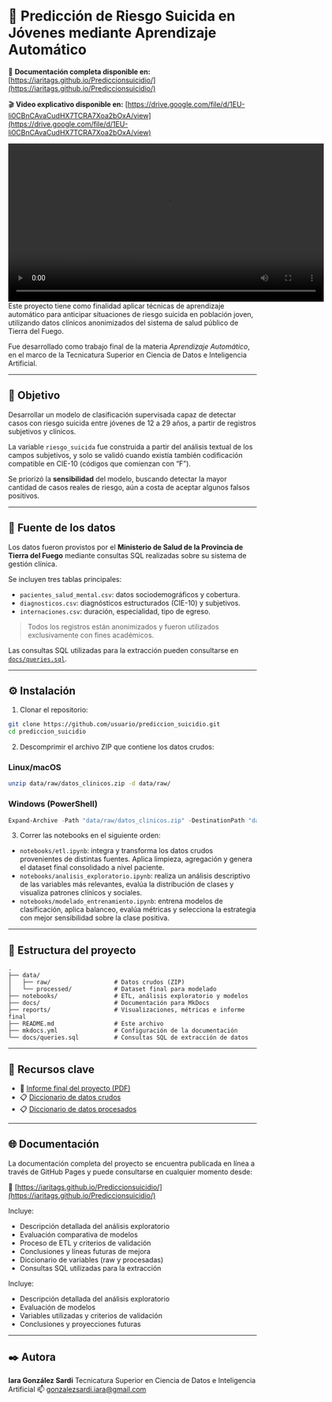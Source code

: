 # 🧠 Predicción de Riesgo Suicida en Jóvenes mediante Aprendizaje Automático

📘 **Documentación completa disponible en:** [https://iaritags.github.io/Prediccionsuicidio/](https://iaritags.github.io/Prediccionsuicidio/)

🎬 **Video explicativo disponible en:** [https://drive.google.com/file/d/1EU-li0CBnCAvaCudHX7TCRA7Xoa2bOxA/view](https://drive.google.com/file/d/1EU-li0CBnCAvaCudHX7TCRA7Xoa2bOxA/view)

<video controls width="640">
  <source src="https://github.com/Iaritags/Prediccionsuicidio/releases/tag/v1/AA_Proyecto_Final_VideoExpositivo_GonzalezSardi_Iara.mp4" type="video/mp4">
</video>
Este proyecto tiene como finalidad aplicar técnicas de aprendizaje automático para anticipar situaciones de riesgo suicida en población joven, utilizando datos clínicos anonimizados del sistema de salud público de Tierra del Fuego.

Fue desarrollado como trabajo final de la materia *Aprendizaje Automático*, en el marco de la Tecnicatura Superior en Ciencia de Datos e Inteligencia Artificial.

---

## 🎯 Objetivo

Desarrollar un modelo de clasificación supervisada capaz de detectar casos con riesgo suicida entre jóvenes de 12 a 29 años, a partir de registros subjetivos y clínicos.

La variable `riesgo_suicida` fue construida a partir del análisis textual de los campos subjetivos, y solo se validó cuando existía también codificación compatible en CIE-10 (códigos que comienzan con “F”).

Se priorizó la **sensibilidad** del modelo, buscando detectar la mayor cantidad de casos reales de riesgo, aún a costa de aceptar algunos falsos positivos.

---

## 🏥 Fuente de los datos

Los datos fueron provistos por el **Ministerio de Salud de la Provincia de Tierra del Fuego** mediante consultas SQL realizadas sobre su sistema de gestión clínica.

Se incluyen tres tablas principales:

* `pacientes_salud_mental.csv`: datos sociodemográficos y cobertura.
* `diagnosticos.csv`: diagnósticos estructurados (CIE-10) y subjetivos.
* `internaciones.csv`: duración, especialidad, tipo de egreso.

> Todos los registros están anonimizados y fueron utilizados exclusivamente con fines académicos.

Las consultas SQL utilizadas para la extracción pueden consultarse en [`docs/queries.sql`](docs/queries.sql).

---

## ⚙️ Instalación

1. Clonar el repositorio:

```bash
git clone https://github.com/usuario/prediccion_suicidio.git
cd prediccion_suicidio
```

2. Descomprimir el archivo ZIP que contiene los datos crudos:

### Linux/macOS

```bash
unzip data/raw/datos_clinicos.zip -d data/raw/
```

### Windows (PowerShell)

```powershell
Expand-Archive -Path "data/raw/datos_clinicos.zip" -DestinationPath "data/raw"
```

3. Correr las notebooks en el siguiente orden:

* `notebooks/etl.ipynb`: integra y transforma los datos crudos provenientes de distintas fuentes. Aplica limpieza, agregación y genera el dataset final consolidado a nivel paciente.
* `notebooks/analisis_exploratorio.ipynb`: realiza un análisis descriptivo de las variables más relevantes, evalúa la distribución de clases y visualiza patrones clínicos y sociales.
* `notebooks/modelado_entrenamiento.ipynb`: entrena modelos de clasificación, aplica balanceo, evalúa métricas y selecciona la estrategia con mejor sensibilidad sobre la clase positiva.

---

## 📁 Estructura del proyecto

```
.
├── data/
│   ├── raw/                  # Datos crudos (ZIP)
│   └── processed/            # Dataset final para modelado
├── notebooks/                # ETL, análisis exploratorio y modelos
├── docs/                     # Documentación para MkDocs
├── reports/                  # Visualizaciones, métricas e informe final
├── README.md                 # Este archivo
├── mkdocs.yml                # Configuración de la documentación
└── docs/queries.sql          # Consultas SQL de extracción de datos
```

---

## 📄 Recursos clave

* 📘 [Informe final del proyecto (PDF)](reports/Informe_Final_Riesgo_Suicida.pdf)
* 📋 [Diccionario de datos crudos](docs/diccionario_raw.md)
* 📋 [Diccionario de datos procesados](docs/diccionario_procesado.md)

---

## 🌐 Documentación

La documentación completa del proyecto se encuentra publicada en línea a través de GitHub Pages y puede consultarse en cualquier momento desde:

🔗 [https://iaritags.github.io/Prediccionsuicidio/](https://iaritags.github.io/Prediccionsuicidio/)

Incluye:

* Descripción detallada del análisis exploratorio
* Evaluación comparativa de modelos
* Proceso de ETL y criterios de validación
* Conclusiones y líneas futuras de mejora
* Diccionario de variables (raw y procesadas)
* Consultas SQL utilizadas para la extracción

Incluye:

* Descripción detallada del análisis exploratorio
* Evaluación de modelos
* Variables utilizadas y criterios de validación
* Conclusiones y proyecciones futuras

---

## ✒️ Autora

**Iara González Sardi**
Tecnicatura Superior en Ciencia de Datos e Inteligencia Artificial
📫 [gonzalezsardi.iara@gmail.com](mailto:gonzalezsardi.iara@gmail.com)
